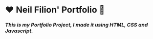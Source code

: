 # ❤️ Neil Filion' Portfolio 🙏
### _This is my Portfolio Project, I made it using HTML, CSS and Javascript._